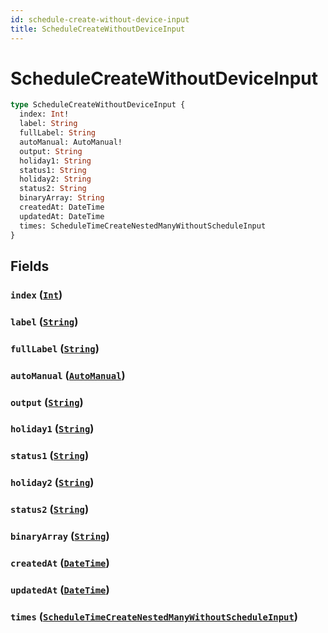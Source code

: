 ```yaml
---
id: schedule-create-without-device-input
title: ScheduleCreateWithoutDeviceInput
---
```


 # ScheduleCreateWithoutDeviceInput





```graphql
type ScheduleCreateWithoutDeviceInput {
  index: Int!
  label: String
  fullLabel: String
  autoManual: AutoManual!
  output: String
  holiday1: String
  status1: String
  holiday2: String
  status2: String
  binaryArray: String
  createdAt: DateTime
  updatedAt: DateTime
  times: ScheduleTimeCreateNestedManyWithoutScheduleInput
}
```


## Fields

### `index` ([`Int`](/scalars/int))




### `label` ([`String`](/scalars/string))




### `fullLabel` ([`String`](/scalars/string))




### `autoManual` ([`AutoManual`](/enums/auto-manual))




### `output` ([`String`](/scalars/string))




### `holiday1` ([`String`](/scalars/string))




### `status1` ([`String`](/scalars/string))




### `holiday2` ([`String`](/scalars/string))




### `status2` ([`String`](/scalars/string))




### `binaryArray` ([`String`](/scalars/string))




### `createdAt` ([`DateTime`](/scalars/date-time))




### `updatedAt` ([`DateTime`](/scalars/date-time))




### `times` ([`ScheduleTimeCreateNestedManyWithoutScheduleInput`](/inputs/schedule-time-create-nested-many-without-schedule-input))






